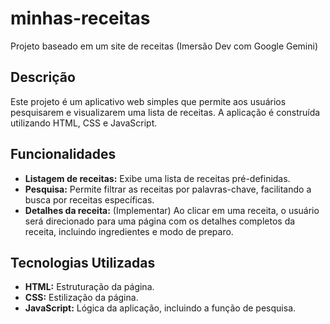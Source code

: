 # minhas-receitas
Projeto baseado em um site de receitas (Imersão Dev com Google Gemini)

## Descrição
Este projeto é um aplicativo web simples que permite aos usuários pesquisarem e visualizarem uma lista de receitas. A aplicação é construída utilizando HTML, CSS e JavaScript.

## Funcionalidades
* **Listagem de receitas:** Exibe uma lista de receitas pré-definidas.
* **Pesquisa:** Permite filtrar as receitas por palavras-chave, facilitando a busca por receitas específicas.
* **Detalhes da receita:** (Implementar) Ao clicar em uma receita, o usuário será direcionado para uma página com os detalhes completos da receita, incluindo ingredientes e modo de preparo.

## Tecnologias Utilizadas
* **HTML:** Estruturação da página.
* **CSS:** Estilização da página.
* **JavaScript:** Lógica da aplicação, incluindo a função de pesquisa.

